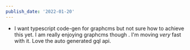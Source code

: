 ```yaml
---
publish_date: '2022-01-20'
---
```

- I want typescript code-gen  for graphcms but not sure how to achieve this yet. I am really enjoying graphcms though . I'm moving _very_ fast with it. Love the auto generated gql api.
